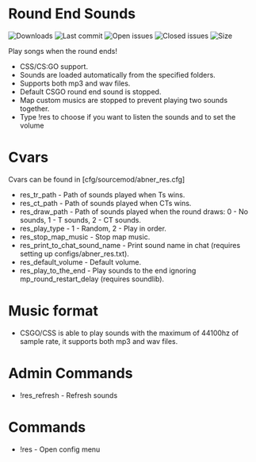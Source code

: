 # Round End Sounds

![Downloads](https://img.shields.io/github/downloads/abnerfs/round_end_sounds/total) ![Last commit](https://img.shields.io/github/last-commit/abnerfs/round_end_sounds "Last commit") ![Open issues](https://img.shields.io/github/issues/abnerfs/round_end_sounds "Open Issues") ![Closed issues](https://img.shields.io/github/issues-closed/abnerfs/round_end_sounds "Closed Issues") ![Size](https://img.shields.io/github/repo-size/abnerfs/dontpad-api "Size")

Play songs when the round ends!

- CSS/CS:GO support.
- Sounds are loaded automatically from the specified folders.
- Supports both mp3 and wav files.
- Default CSGO round end sound is stopped.
- Map custom musics are stopped to prevent playing two sounds together. 
- Type !res to choose if you want to listen the sounds and to set the volume

# Cvars
Cvars can be found in [cfg/sourcemod/abner_res.cfg]
- res_tr_path - Path of sounds played when Ts wins.
- res_ct_path - Path of sounds played when CTs wins.
- res_draw_path - Path of sounds played when the round draws: 0 - No sounds, 1 - T sounds, 2 - CT sounds.
- res_play_type - 1 - Random, 2 - Play in order.
- res_stop_map_music - Stop map music.
- res_print_to_chat_sound_name - Print sound name in chat (requires setting up configs/abner_res.txt).
- res_default_volume - Default volume.
- res_play_to_the_end - Play sounds to the end ignoring mp_round_restart_delay (requires soundlib).

# Music format
- CSGO/CSS is able to play sounds with the maximum of 44100hz of sample rate, it supports both mp3 and wav files.
  

# Admin Commands
- !res_refresh - Refresh sounds


# Commands
- !res - Open config menu
